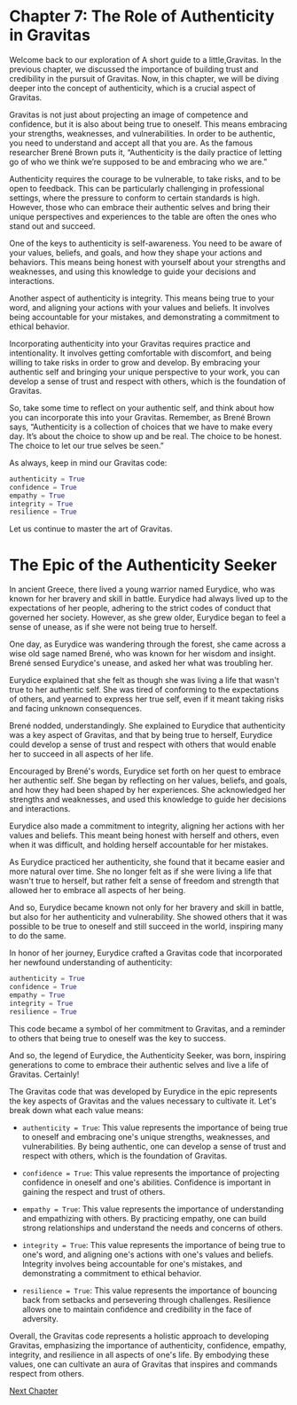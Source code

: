 # Chapter 7: The Role of Authenticity in Gravitas

Welcome back to our exploration of A short guide to a little,Gravitas. In the previous chapter, we discussed the importance of building trust and credibility in the pursuit of Gravitas. Now, in this chapter, we will be diving deeper into the concept of authenticity, which is a crucial aspect of Gravitas.

Gravitas is not just about projecting an image of competence and confidence, but it is also about being true to oneself. This means embracing your strengths, weaknesses, and vulnerabilities. In order to be authentic, you need to understand and accept all that you are. As the famous researcher Brené Brown puts it, “Authenticity is the daily practice of letting go of who we think we’re supposed to be and embracing who we are.”

Authenticity requires the courage to be vulnerable, to take risks, and to be open to feedback. This can be particularly challenging in professional settings, where the pressure to conform to certain standards is high. However, those who can embrace their authentic selves and bring their unique perspectives and experiences to the table are often the ones who stand out and succeed.

One of the keys to authenticity is self-awareness. You need to be aware of your values, beliefs, and goals, and how they shape your actions and behaviors. This means being honest with yourself about your strengths and weaknesses, and using this knowledge to guide your decisions and interactions.

Another aspect of authenticity is integrity. This means being true to your word, and aligning your actions with your values and beliefs. It involves being accountable for your mistakes, and demonstrating a commitment to ethical behavior.

Incorporating authenticity into your Gravitas requires practice and intentionality. It involves getting comfortable with discomfort, and being willing to take risks in order to grow and develop. By embracing your authentic self and bringing your unique perspective to your work, you can develop a sense of trust and respect with others, which is the foundation of Gravitas.

So, take some time to reflect on your authentic self, and think about how you can incorporate this into your Gravitas. Remember, as Brené Brown says, “Authenticity is a collection of choices that we have to make every day. It’s about the choice to show up and be real. The choice to be honest. The choice to let our true selves be seen.” 

As always, keep in mind our Gravitas code:

```python 
authenticity = True
confidence = True
empathy = True
integrity = True
resilience = True
``` 

Let us continue to master the art of Gravitas.
# The Epic of the Authenticity Seeker

In ancient Greece, there lived a young warrior named Eurydice, who was known for her bravery and skill in battle. Eurydice had always lived up to the expectations of her people, adhering to the strict codes of conduct that governed her society. However, as she grew older, Eurydice began to feel a sense of unease, as if she were not being true to herself.

One day, as Eurydice was wandering through the forest, she came across a wise old sage named Brené, who was known for her wisdom and insight. Brené sensed Eurydice's unease, and asked her what was troubling her.

Eurydice explained that she felt as though she was living a life that wasn't true to her authentic self. She was tired of conforming to the expectations of others, and yearned to express her true self, even if it meant taking risks and facing unknown consequences.

Brené nodded, understandingly. She explained to Eurydice that authenticity was a key aspect of Gravitas, and that by being true to herself, Eurydice could develop a sense of trust and respect with others that would enable her to succeed in all aspects of her life.

Encouraged by Brené's words, Eurydice set forth on her quest to embrace her authentic self. She began by reflecting on her values, beliefs, and goals, and how they had been shaped by her experiences. She acknowledged her strengths and weaknesses, and used this knowledge to guide her decisions and interactions.

Eurydice also made a commitment to integrity, aligning her actions with her values and beliefs. This meant being honest with herself and others, even when it was difficult, and holding herself accountable for her mistakes.

As Eurydice practiced her authenticity, she found that it became easier and more natural over time. She no longer felt as if she were living a life that wasn't true to herself, but rather felt a sense of freedom and strength that allowed her to embrace all aspects of her being.

And so, Eurydice became known not only for her bravery and skill in battle, but also for her authenticity and vulnerability. She showed others that it was possible to be true to oneself and still succeed in the world, inspiring many to do the same.

In honor of her journey, Eurydice crafted a Gravitas code that incorporated her newfound understanding of authenticity:

```python 
authenticity = True
confidence = True
empathy = True
integrity = True
resilience = True
``` 

This code became a symbol of her commitment to Gravitas, and a reminder to others that being true to oneself was the key to success.

And so, the legend of Eurydice, the Authenticity Seeker, was born, inspiring generations to come to embrace their authentic selves and live a life of Gravitas.
Certainly!

The Gravitas code that was developed by Eurydice in the epic represents the key aspects of Gravitas and the values necessary to cultivate it. Let's break down what each value means:

- `authenticity = True`: This value represents the importance of being true to oneself and embracing one's unique strengths, weaknesses, and vulnerabilities. By being authentic, one can develop a sense of trust and respect with others, which is the foundation of Gravitas.

- `confidence = True`: This value represents the importance of projecting confidence in oneself and one's abilities. Confidence is important in gaining the respect and trust of others.

- `empathy = True`: This value represents the importance of understanding and empathizing with others. By practicing empathy, one can build strong relationships and understand the needs and concerns of others.

- `integrity = True`: This value represents the importance of being true to one's word, and aligning one's actions with one's values and beliefs. Integrity involves being accountable for one's mistakes, and demonstrating a commitment to ethical behavior.

- `resilience = True`: This value represents the importance of bouncing back from setbacks and persevering through challenges. Resilience allows one to maintain confidence and credibility in the face of adversity.

Overall, the Gravitas code represents a holistic approach to developing Gravitas, emphasizing the importance of authenticity, confidence, empathy, integrity, and resilience in all aspects of one's life. By embodying these values, one can cultivate an aura of Gravitas that inspires and commands respect from others.


[Next Chapter](08_Chapter08.md)